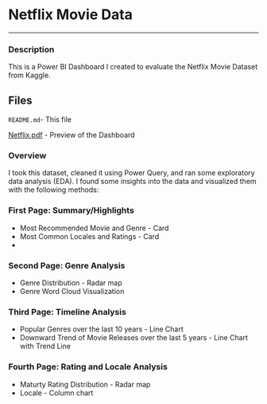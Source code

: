 # Netflix Movie Data

---

### Description

This is a Power BI Dashboard I created to evaluate the Netflix Movie Dataset from Kaggle.

## Files

`README.md`- This file

[Netflix.pdf](Netflix.pdf) - Preview of the Dashboard

### Overview
I took this dataset, cleaned it using Power Query, and ran some exploratory data analysis (EDA). I found some insights into the data and visualized them with the following methods:

### First Page: Summary/Highlights
 - Most Recommended Movie and Genre - Card
 - Most Common Locales and Ratings - Card
 - 
### Second Page: Genre Analysis
 - Genre Distribution - Radar map
 - Genre Word Cloud Visualization

### Third Page: Timeline Analysis
 - Popular Genres over the last 10 years - Line Chart
 - Downward Trend of Movie Releases over the last 5 years - Line Chart with Trend Line

### Fourth Page: Rating and Locale Analysis
 - Maturty Rating Distribution - Radar map
 - Locale - Column chart


